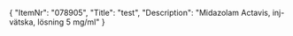 {
  "ItemNr": "078905",
  "Title": "test",
  "Description": "Midazolam Actavis, inj-vätska, lösning 5 mg/ml"
}
